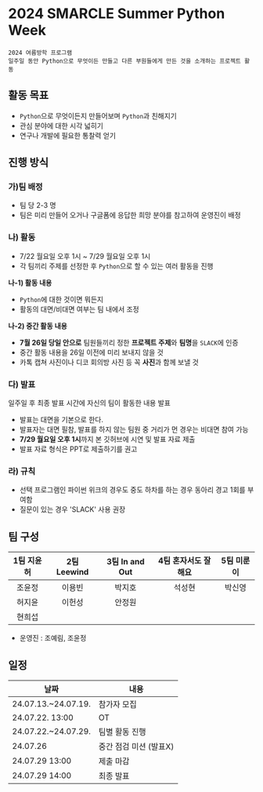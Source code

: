 # 2024 SMARCLE Summer Python Week

```
2024 여름방학 프로그램
일주일 동안 Python으로 무엇이든 만들고 다른 부원들에게 만든 것을 소개하는 프로젝트 활동
```

## 활동 목표

- `Python`으로 무엇이든지 만들어보며 `Python`과 친해지기
- 관심 분야에 대한 시각 넓히기
- 연구나 개발에 필요한 통찰력 얻기

## 진행 방식

### 가)팀 배정

- 팀 당 2-3 명
- 팀은 미리 만들어 오거나 구글폼에 응답한 희망 분야를 참고하여 운영진이 배정

### 나) 활동

- 7/22 월요일 오후 1시 ~ 7/29 월요일 오후 1시
- 각 팀끼리 주제를 선정한 후 `Python`으로 할 수 있는 여러 활동을 진행

**나-1) 활동 내용**

- `Python`에 대한 것이면 뭐든지
- 활동의 대면/비대면 여부는 팀 내에서 조정

**나-2) 중간 활동 내용**

- **7월 26일 당일 안으로** 팀원들끼리 정한 **프로젝트 주제**와 **팀명**을 `SLACK`에 인증
- 중간 활동 내용을 26일 이전에 미리 보내지 않을 것
- 카톡 캡쳐 사진이나 디코 회의방 사진 등 꼭 **사진**과 함께 보낼 것

### 다) 발표

일주일 후 최종 발표 시간에 자신의 팀이 활동한 내용 발표

- 발표는 대면을 기본으로 한다.
- 발표자는 대면 필참, 발표를 하지 않는 팀원 중 거리가 먼 경우는 비대면 참여 가능
- **7/29 월요일 오후 1시**까지 본 깃허브에 시연 및 발표 자료 제출
- 발표 자료 형식은 PPT로 제출하기를 권고
  
### 라) 규칙

- 선택 프로그램인 파이썬 위크의 경우도 중도 하차를 하는 경우 동아리 경고 1회를 부여함
- 질문이 있는 경우 'SLACK' 사용 권장

## 팀 구성

| 1팀 지윤허| 2팀 Leewind| 3팀 In and Out | 4팀 혼자서도 잘해요 | 5팀 미룬이 |
|:---:| :---:| :---: | :---: | :---: |
| 조윤정 | 이용빈 | 박지호 | 석성현 | 박신영 |
| 허지윤 | 이헌성 | 안정원 | ||||
| 현희섭 | ||||
- 운영진 : 조예림, 조윤정

## 일정

| 날짜 | 내용 |
| --- | --- |
| 24.07.13.~24.07.19. | 참가자 모집 |
| 24.07.22. 13:00 | OT |
| 24.07.22.~24.07.29. | 팀별 활동 진행 |
| 24.07.26 | 중간 점검 미션 (발표X) |
| 24.07.29 13:00 | 제출 마감 |
| 24.07.29 14:00 | 최종 발표 |
